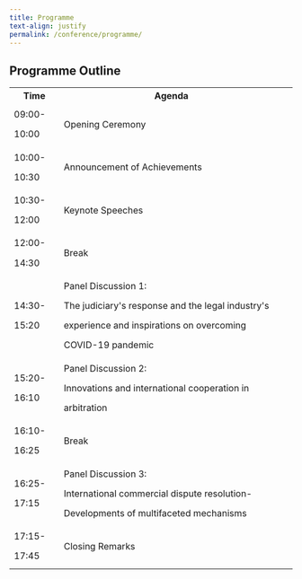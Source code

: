 ```yaml
---
title: Programme
text-align: justify
permalink: /conference/programme/
---
```

<style>
table tr td ul li {
  font-size: 1rem; 
  }
table tr td {
  line-height: 2.2rem;
  }
</style>
## Programme Outline

<table>
      <tr>
      <th>
        <b>Time</b>
      </th>
      <th>
        <b>Agenda</b>
      </th>  
      <th>
      </th>
    </tr>
    <tr>
      <td>09:00-10:00</td>
      <td>Opening Ceremony</td>
    </tr>
    <tr>
      <td>10:00-10:30</td>
      <td>Announcement of Achievements</td>
    </tr>
    <tr>
      <td>10:30-12:00</td>
      <td>Keynote Speeches</td>
     </tr>
     <tr>
       <td>12:00-14:30</td>
       <td>Break</td>
      </tr>
      <tr>
        <td>14:30-15:20</td>
        <td>Panel Discussion 1:<br>  
          The judiciary's response and the legal industry's experience and inspirations on overcoming COVID-19 pandemic</td>
        </tr>
        <tr>
          <td>15:20-16:10</td>
          <td>Panel Discussion 2:<br>  
            Innovations and international cooperation in arbitration</td>
          </tr>
       <tr>
       <td>16:10-16:25</td>
       <td>Break</td>
       <td></td>
      </tr>
          <tr>
            <td>16:25-17:15</td>
            <td>Panel Discussion 3:<br> 
              International commercial dispute resolution-Developments of multifaceted mechanisms</td>
            </tr>
            <tr>
              <td>17:15-17:45</td>
              <td>Closing Remarks</td>
            </tr>
    </table>
